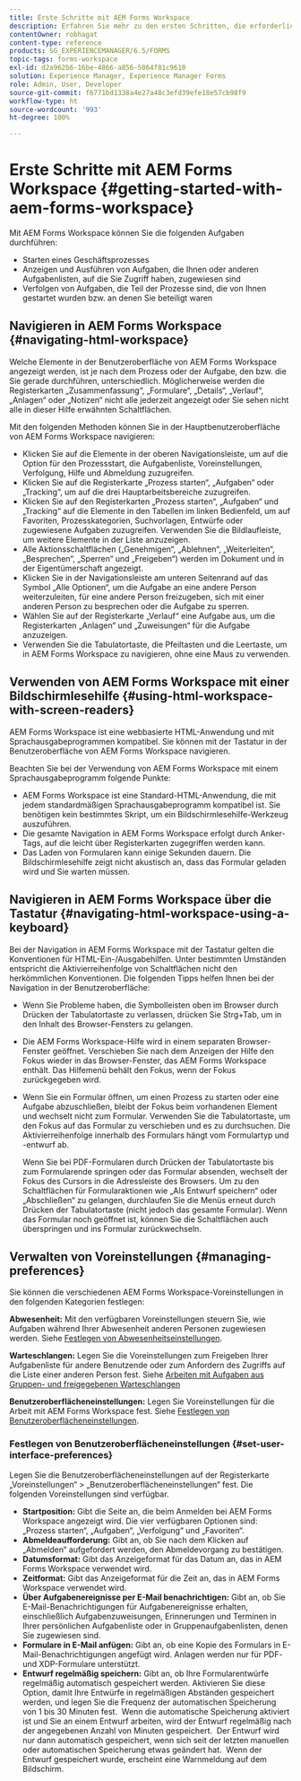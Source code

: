 ```yaml
---
title: Erste Schritte mit AEM Forms Workspace
description: Erfahren Sie mehr zu den ersten Schritten, die erforderlich sind, um LiveCycle AEM Forms Workspace zum Verwalten geschäftlicher Automatisierungsprozesse zu verwenden.
contentOwner: robhagat
content-type: reference
products: SG_EXPERIENCEMANAGER/6.5/FORMS
topic-tags: forms-workspace
exl-id: d2a962b6-16be-4866-a856-5064f81c9610
solution: Experience Manager, Experience Manager Forms
role: Admin, User, Developer
source-git-commit: f6771bd1338a4e27a48c3efd39efe18e57cb98f9
workflow-type: ht
source-wordcount: '993'
ht-degree: 100%

---
```


# Erste Schritte mit AEM Forms Workspace {#getting-started-with-aem-forms-workspace}

Mit AEM Forms Workspace können Sie die folgenden Aufgaben durchführen:

* Starten eines Geschäftsprozesses
* Anzeigen und Ausführen von Aufgaben, die Ihnen oder anderen Aufgabenlisten, auf die Sie Zugriff haben, zugewiesen sind
* Verfolgen von Aufgaben, die Teil der Prozesse sind, die von Ihnen gestartet wurden bzw. an denen Sie beteiligt waren

## Navigieren in AEM Forms Workspace {#navigating-html-workspace}

Welche Elemente in der Benutzeroberfläche von AEM Forms Workspace angezeigt werden, ist je nach dem Prozess oder der Aufgabe, den bzw. die Sie gerade durchführen, unterschiedlich. Möglicherweise werden die Registerkarten „Zusammenfassung“, „Formulare“, „Details“, „Verlauf“, „Anlagen“ oder „Notizen“ nicht alle jederzeit angezeigt oder Sie sehen nicht alle in dieser Hilfe erwähnten Schaltflächen.

Mit den folgenden Methoden können Sie in der Hauptbenutzeroberfläche von AEM Forms Workspace navigieren:

* Klicken Sie auf die Elemente in der oberen Navigationsleiste, um auf die Option für den Prozessstart, die Aufgabenliste, Voreinstellungen, Verfolgung, Hilfe und Abmeldung zuzugreifen.
* Klicken Sie auf die Registerkarte „Prozess starten“, „Aufgaben“ oder „Tracking“, um auf die drei Hauptarbeitsbereiche zuzugreifen.
* Klicken Sie auf den Registerkarten „Prozess starten“, „Aufgaben“ und „Tracking“ auf die Elemente in den Tabellen im linken Bedienfeld, um auf Favoriten, Prozesskategorien, Suchvorlagen, Entwürfe oder zugewiesene Aufgaben zuzugreifen. Verwenden Sie die Bildlaufleiste, um weitere Elemente in der Liste anzuzeigen.
* Alle Aktionsschaltflächen („Genehmigen“, „Ablehnen“, „Weiterleiten“, „Besprechen“, „Sperren“ und „Freigeben“) werden im Dokument und in der Eigentümerschaft angezeigt.
* Klicken Sie in der Navigationsleiste am unteren Seitenrand auf das Symbol „Alle Optionen“, um die Aufgabe an eine andere Person weiterzuleiten, für eine andere Person freizugeben, sich mit einer anderen Person zu besprechen oder die Aufgabe zu sperren.
* Wählen Sie auf der Registerkarte „Verlauf“ eine Aufgabe aus, um die Registerkarten „Anlagen“ und „Zuweisungen“ für die Aufgabe anzuzeigen.
* Verwenden Sie die Tabulatortaste, die Pfeiltasten und die Leertaste, um in AEM Forms Workspace zu navigieren, ohne eine Maus zu verwenden.

## Verwenden von AEM Forms Workspace mit einer Bildschirmlesehilfe {#using-html-workspace-with-screen-readers}

AEM Forms Workspace ist eine webbasierte HTML-Anwendung und mit Sprachausgabeprogrammen kompatibel. Sie können mit der Tastatur in der Benutzeroberfläche von AEM Forms Workspace navigieren.

Beachten Sie bei der Verwendung von AEM Forms Workspace mit einem Sprachausgabeprogramm folgende Punkte:

* AEM Forms Workspace ist eine Standard-HTML-Anwendung, die mit jedem standardmäßigen Sprachausgabeprogramm kompatibel ist. Sie benötigen kein bestimmtes Skript, um ein Bildschirmlesehilfe-Werkzeug auszuführen.
* Die gesamte Navigation in AEM Forms Workspace erfolgt durch Anker-Tags, auf die leicht über Registerkarten zugegriffen werden kann.
* Das Laden von Formularen kann einige Sekunden dauern. Die Bildschirmlesehilfe zeigt nicht akustisch an, dass das Formular geladen wird und Sie warten müssen.

## Navigieren in AEM Forms Workspace über die Tastatur {#navigating-html-workspace-using-a-keyboard}

Bei der Navigation in AEM Forms Workspace mit der Tastatur gelten die Konventionen für HTML-Ein-/Ausgabehilfen. Unter bestimmten Umständen entspricht die Aktivierreihenfolge von Schaltflächen nicht den herkömmlichen Konventionen. Die folgenden Tipps helfen Ihnen bei der Navigation in der Benutzeroberfläche:

* Wenn Sie Probleme haben, die Symbolleisten oben im Browser durch Drücken der Tabulatortaste zu verlassen, drücken Sie Strg+Tab, um in den Inhalt des Browser-Fensters zu gelangen.
* Die AEM Forms Workspace-Hilfe wird in einem separaten Browser-Fenster geöffnet. Verschieben Sie nach dem Anzeigen der Hilfe den Fokus wieder in das Browser-Fenster, das AEM Forms Workspace enthält. Das Hilfemenü behält den Fokus, wenn der Fokus zurückgegeben wird.
* Wenn Sie ein Formular öffnen, um einen Prozess zu starten oder eine Aufgabe abzuschließen, bleibt der Fokus beim vorhandenen Element und wechselt nicht zum Formular. Verwenden Sie die Tabulatortaste, um den Fokus auf das Formular zu verschieben und es zu durchsuchen. Die Aktivierreihenfolge innerhalb des Formulars hängt vom Formulartyp und -entwurf ab.

  Wenn Sie bei PDF-Formularen durch Drücken der Tabulatortaste bis zum Formularende springen oder das Formular absenden, wechselt der Fokus des Cursors in die Adressleiste des Browsers. Um zu den Schaltflächen für Formularaktionen wie „Als Entwurf speichern“ oder „Abschließen“ zu gelangen, durchlaufen Sie die Menüs erneut durch Drücken der Tabulatortaste (nicht jedoch das gesamte Formular). Wenn das Formular noch geöffnet ist, können Sie die Schaltflächen auch überspringen und ins Formular zurückwechseln.

## Verwalten von Voreinstellungen {#managing-preferences}

Sie können die verschiedenen AEM Forms Workspace-Voreinstellungen in den folgenden Kategorien festlegen:

**Abwesenheit:** Mit den verfügbaren Voreinstellungen steuern Sie, wie Aufgaben während Ihrer Abwesenheit anderen Personen zugewiesen werden. Siehe [Festlegen von Abwesenheitseinstellungen](todo-lists.md#setting-out-of-office-preferences).

**Warteschlangen:** Legen Sie die Voreinstellungen zum Freigeben Ihrer Aufgabenliste für andere Benutzende oder zum Anfordern des Zugriffs auf die Liste einer anderen Person fest. Siehe [Arbeiten mit Aufgaben aus Gruppen- und freigegebenen Warteschlangen](todo-lists.md#working-with-tasks-from-group-and-shared-queues)

**Benutzeroberflächeneinstellungen:** Legen Sie Voreinstellungen für die Arbeit mit AEM Forms Workspace fest. Siehe [Festlegen von Benutzeroberflächeneinstellungen](#set-user-interface-preferences).

### Festlegen von Benutzeroberflächeneinstellungen {#set-user-interface-preferences}

Legen Sie die Benutzeroberflächeneinstellungen auf der Registerkarte „Voreinstellungen“ > „Benutzeroberflächeneinstellungen“ fest. Die folgenden Voreinstellungen sind verfügbar.

* **Startposition:** Gibt die Seite an, die beim Anmelden bei AEM Forms Workspace angezeigt wird. Die vier verfügbaren Optionen sind: „Prozess starten“, „Aufgaben“, „Verfolgung“ und „Favoriten“.
* **Abmeldeaufforderung:** Gibt an, ob Sie nach dem Klicken auf „Abmelden“ aufgefordert werden, den Abmeldevorgang zu bestätigen.
* **Datumsformat:** Gibt das Anzeigeformat für das Datum an, das in AEM Forms Workspace verwendet wird.
* **Zeitformat:** Gibt das Anzeigeformat für die Zeit an, das in AEM Forms Workspace verwendet wird.
* **Über Aufgabenereignisse per E-Mail benachrichtigen:** Gibt an, ob Sie E-Mail-Benachrichtigungen für Aufgabenereignisse erhalten, einschließlich Aufgabenzuweisungen, Erinnerungen und Terminen in Ihrer persönlichen Aufgabenliste oder in Gruppenaufgabenlisten, denen Sie zugewiesen sind.
* **Formulare in E-Mail anfügen:** Gibt an, ob eine Kopie des Formulars in E-Mail-Benachrichtigungen angefügt wird. Anlagen werden nur für PDF- und XDP-Formulare unterstützt.
* **Entwurf regelmäßig speichern:** Gibt an, ob Ihre Formularentwürfe regelmäßig automatisch gespeichert werden. Aktivieren Sie diese Option, damit Ihre Entwürfe in regelmäßigen Abständen gespeichert werden, und legen Sie die Frequenz der automatischen Speicherung von 1 bis 30 Minuten fest.  Wenn die automatische Speicherung aktiviert ist und Sie an einem Entwurf arbeiten, wird der Entwurf regelmäßig nach der angegebenen Anzahl von Minuten gespeichert.  Der Entwurf wird nur dann automatisch gespeichert, wenn sich seit der letzten manuellen oder automatischen Speicherung etwas geändert hat.  Wenn der Entwurf gespeichert wurde, erscheint eine Warnmeldung auf dem Bildschirm.
